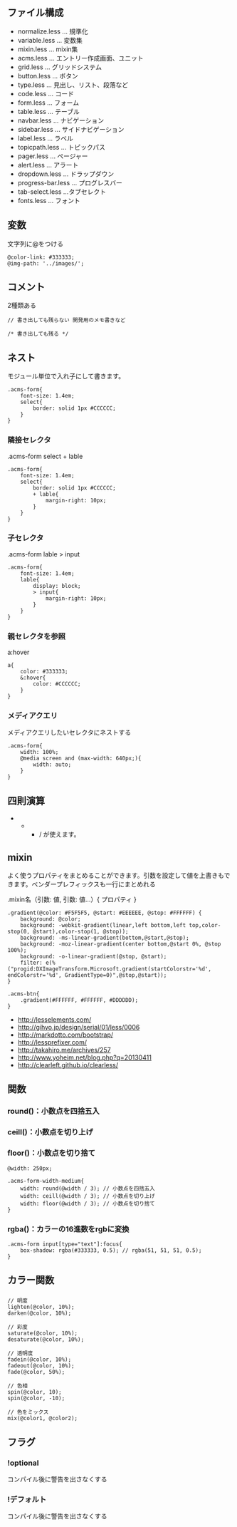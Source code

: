 ファイル構成
------

* normalize.less ... 規準化
* variable.less ... 変数集
* mixin.less ... mixin集
* acms.less ... エントリー作成画面、ユニット
* grid.less ... グリッドシステム
* button.less ... ボタン
* type.less ... 見出し、リスト、段落など
* code.less ... コード
* form.less ... フォーム
* table.less ... テーブル
* navbar.less ... ナビゲーション
* sidebar.less ... サイドナビゲーション
* label.less ... ラベル
* topicpath.less ... トピックパス
* pager.less ... ページャー
* alert.less ... アラート
* dropdown.less ... ドラップダウン
* progress-bar.less ... プログレスバー
* tab-select.less ...タブセレクト
* fonts.less ... フォント

変数
--

文字列に@をつける

```less
@color-link: #333333;
@img-path: '../images/';
```

コメント
----

2種類ある

```less
// 書き出しても残らない 開発用のメモ書きなど

/* 書き出しても残る */
```

ネスト
---

モジュール単位で入れ子にして書きます。

```less
.acms-form{
	font-size: 1.4em;
	select{
		border: solid 1px #CCCCCC;
	}
}
```

### 隣接セレクタ

.acms-form select + lable

```less
.acms-form{
	font-size: 1.4em;
	select{
		border: solid 1px #CCCCCC;
		+ lable{
			margin-right: 10px;
		}
	}
}
```

### 子セレクタ

.acms-form lable > input

```less
.acms-form{
	font-size: 1.4em;
	lable{
		display: block;
		> input{
			margin-right: 10px;
		}
	}
}
```

### 親セレクタを参照

a:hover

```less
a{
	color: #333333;
	&:hover{
		color: #CCCCCC;
	}
}
```

### メディアクエリ

メディアクエリしたいセレクタにネストする

```less
.acms-form{
	width: 100%;
	@media screen and (max-width: 640px;){
		width: auto;
	}
}
```

四則演算
----

+ - * / が使えます。

mixin
-----

よく使うプロパティをまとめることができます。引数を設定して値を上書きもできます。ベンダープレフィックスも一行にまとめれる

.mixin名（引数: 値, 引数: 値...）{ プロパティ }

```less
.gradient(@color: #F5F5F5, @start: #EEEEEE, @stop: #FFFFFF) {
	background: @color;
	background: -webkit-gradient(linear,left bottom,left top,color-stop(0, @start),color-stop(1, @stop));
	background: -ms-linear-gradient(bottom,@start,@stop);
	background: -moz-linear-gradient(center bottom,@start 0%, @stop 100%);
	background: -o-linear-gradient(@stop, @start);
	filter: e(%("progid:DXImageTransform.Microsoft.gradient(startColorstr='%d', endColorstr='%d', GradientType=0)",@stop,@start));
}

.acms-btn{
	.gradient(#FFFFFF, #FFFFFF, #DDDDDD);
}
```

* http://lesselements.com/
* http://gihyo.jp/design/serial/01/less/0006
* http://markdotto.com/bootstrap/
* http://lessprefixer.com/
* http://takahiro.me/archives/257
* http://www.yoheim.net/blog.php?q=20130411
* http://clearleft.github.io/clearless/


関数
--

### round()：小数点を四捨五入

### ceill()：小数点を切り上げ

### floor()：小数点を切り捨て

```less
@width: 250px;

.acms-form-width-medium{
	width: round(@width / 3); // 小数点を四捨五入
	width: ceill(@width / 3); // 小数点を切り上げ
	width: floor(@width / 3); // 小数点を切り捨て
}
```

### rgba()：カラーの16進数をrgbに変換

```less
.acms-form input[type="text"]:focus{
	box-shadow: rgba(#333333, 0.5); // rgba(51, 51, 51, 0.5);
}
```

カラー関数
-----

### 
```less
// 明度
lighten(@color, 10%);
darken(@color, 10%);

// 彩度
saturate(@color, 10%);
desaturate(@color, 10%);

// 透明度
fadein(@color, 10%);
fadeout(@color, 10%);
fade(@color, 50%);

// 色相
spin(@color, 10);
spin(@color, -10);

// 色をミックス
mix(@color1, @color2);
```

フラグ
---

### !optional

コンパイル後に警告を出さなくする

### !デフォルト

コンパイル後に警告を出さなくする